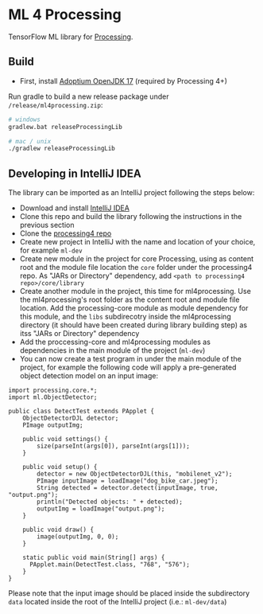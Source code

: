 # ML 4 Processing

TensorFlow ML library for [Processing](https://processing.org/).

## Build
- First, install [Adoptium OpenJDK 17](https://adoptium.net/) (required by Processing 4+)

Run gradle to build a new release package under `/release/ml4processing.zip`:

```bash
# windows
gradlew.bat releaseProcessingLib

# mac / unix
./gradlew releaseProcessingLib
```

## Developing in IntelliJ IDEA

The library can be imported as an IntelliJ project following the steps below:

- Download and install [IntelliJ IDEA](https://www.jetbrains.com/idea/download/)
- Clone this repo and build the library following the instructions in the previous section
- Clone the [processing4 repo](https://github.com/processing/processing4)
- Create new project in IntelliJ with the name and location of your choice, for example ```ml-dev```
- Create new module in the project for core Processing, using as content root and the module file location the ```core``` folder under the processing4 repo. As "JARs or Directory" dependency, add ```<path to processing4 repo>/core/library```
- Create another module in the project, this time for ml4processing. Use the ml4processing's root folder as the content root and module file location. Add the processing-core module as module dependency for this module, and the ```libs``` subdirecotry inside the ml4processing directory (it should have been created during library building step) as itss "JARs or Directory" dependency
- Add the proccessing-core and ml4processing modules as dependencies in the main module of the project (```ml-dev```)
- You can now create a test program in under the main module of the project, for example the following code will apply a pre-generated object detection model on an input image:

```
import processing.core.*;
import ml.ObjectDetector;

public class DetectTest extends PApplet {
    ObjectDetectorDJL detector;
    PImage outputImg;

    public void settings() {
        size(parseInt(args[0]), parseInt(args[1]));
    }

    public void setup() {
        detector = new ObjectDetectorDJL(this, "mobilenet_v2");
        PImage inputImage = loadImage("dog_bike_car.jpeg");
        String detected = detector.detect(inputImage, true, "output.png");
        println("Detected objects: " + detected);
        outputImg = loadImage("output.png");
    }

    public void draw() {
        image(outputImg, 0, 0);
    }

    static public void main(String[] args) {
      PApplet.main(DetectTest.class, "768", "576");
    }
}
```

Please note that the input image should be placed inside the subdirectory ```data``` located inside the root of the IntelliJ project (i.e.: ```ml-dev/data```)